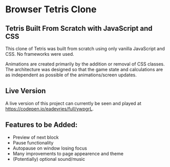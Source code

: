 # Browser Tetris Clone

## Tetris Built From Scratch with JavaScript and CSS

This clone of Tetris was built from scratch using only vanilla JavaScript and CSS. No frameworks were used.

Animations are created primarily by the addition or removal of CSS classes. The architecture was designed so that the game state and calculations are as independent as possible of the animations/screen updates.

## Live Version

A live version of this project can currently be seen and played at https://codepen.io/eadevries/full/ywpgrL.

## Features to be Added:

- Preview of next block
- Pause functionality
- Autopause on window losing focus
- Many improvements to page appearence and theme
- (Potentially) optional sound/music